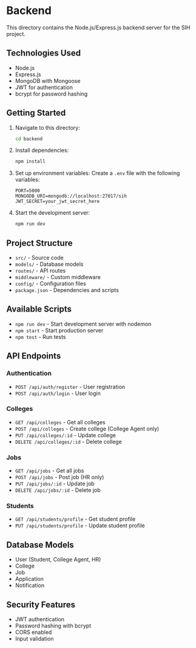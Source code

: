 # Backend

This directory contains the Node.js/Express.js backend server for the SIH project.

## Technologies Used
- Node.js
- Express.js
- MongoDB with Mongoose
- JWT for authentication
- bcrypt for password hashing

## Getting Started

1. Navigate to this directory:
   ```bash
   cd backend
   ```

2. Install dependencies:
   ```bash
   npm install
   ```

3. Set up environment variables:
   Create a `.env` file with the following variables:
   ```
   PORT=5000
   MONGODB_URI=mongodb://localhost:27017/sih
   JWT_SECRET=your_jwt_secret_here
   ```

4. Start the development server:
   ```bash
   npm run dev
   ```

## Project Structure
- `src/` - Source code
- `models/` - Database models
- `routes/` - API routes
- `middleware/` - Custom middleware
- `config/` - Configuration files
- `package.json` - Dependencies and scripts

## Available Scripts
- `npm run dev` - Start development server with nodemon
- `npm start` - Start production server
- `npm test` - Run tests

## API Endpoints

### Authentication
- `POST /api/auth/register` - User registration
- `POST /api/auth/login` - User login

### Colleges
- `GET /api/colleges` - Get all colleges
- `POST /api/colleges` - Create college (College Agent only)
- `PUT /api/colleges/:id` - Update college
- `DELETE /api/colleges/:id` - Delete college

### Jobs
- `GET /api/jobs` - Get all jobs
- `POST /api/jobs` - Post job (HR only)
- `PUT /api/jobs/:id` - Update job
- `DELETE /api/jobs/:id` - Delete job

### Students
- `GET /api/students/profile` - Get student profile
- `PUT /api/students/profile` - Update student profile

## Database Models
- User (Student, College Agent, HR)
- College
- Job
- Application
- Notification

## Security Features
- JWT authentication
- Password hashing with bcrypt
- CORS enabled
- Input validation